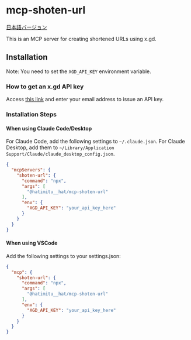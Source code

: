 # mcp-shoten-url

[日本語バージョン](https://github.com/hatimitu76/mcp-shoten-url/blob/master/README.ja.md)

This is an MCP server for creating shortened URLs using x.gd.

## Installation

Note: You need to set the `XGD_API_KEY` environment variable.

### How to get an x.gd API key

Access [this link](https://x.gd/view/developer#:~:text=%E3%81%A6%E3%81%8F%E3%81%A0%E3%81%95%E3%81%84%E3%80%82-,API%E3%82%AD%E3%83%BC%E7%99%BA%E8%A1%8C,-%E5%85%A5%E5%8A%9B%E3%81%95%E3%82%8C) and enter your email address to issue an API key.

### Installation Steps

#### When using Claude Code/Desktop

For Claude Code, add the following settings to `~/.claude.json`. For Claude Desktop, add them to `~/Library/Application Support/Claude/claude_desktop_config.json`.

```json
{
  "mcpServers": {
    "shoten-url": {
      "command": "npx",
      "args": [
        "@hatimitu__hat/mcp-shoten-url"
      ],
      "env": {
        "XGD_API_KEY": "your_api_key_here"
      }
    }
  }
}
```

#### When using VSCode

Add the following settings to your settings.json:

```json
{
  "mcp": {
    "shoten-url": {
      "command": "npx",
      "args": [
        "@hatimitu__hat/mcp-shoten-url"
      ],
      "env": {
        "XGD_API_KEY": "your_api_key_here"
      }
    }
  }
}
```
